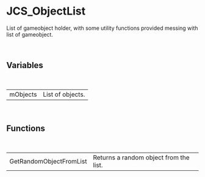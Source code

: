 <div id="content-header">
  <h1>JCS_ObjectList</h1>
</div>

<p>
  List of gameobject holder, with some utility functions provided
  messing with list of gameobject.
</p>


<br/>
<h2>Variables</h2>
<br/>

<table>
  <tr>
    <td>mObjects</td>
    <td>List of objects.</td>
  </tr>
</table>


<br/>
<h2>Functions</h2>
<br/>

<table>
  <tr>
    <td>GetRandomObjectFromList</td>
    <td>Returns a random object from the list.</td>
  </tr>
</table>
